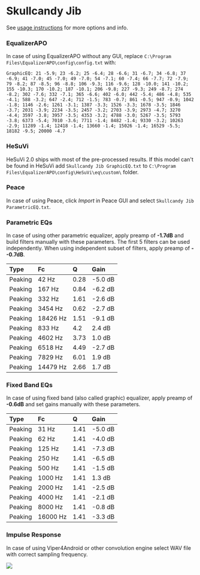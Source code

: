 # Skullcandy Jib
See [usage instructions](https://github.com/jaakkopasanen/AutoEq#usage) for more options and info.

### EqualizerAPO
In case of using EqualizerAPO without any GUI, replace `C:\Program Files\EqualizerAPO\config\config.txt`
with:
```
GraphicEQ: 21 -5.9; 23 -6.2; 25 -6.4; 28 -6.6; 31 -6.7; 34 -6.8; 37 -6.9; 41 -7.0; 45 -7.0; 49 -7.0; 54 -7.1; 60 -7.4; 66 -7.7; 72 -7.9; 79 -8.2; 87 -8.5; 96 -8.8; 106 -9.3; 116 -9.6; 128 -10.0; 141 -10.2; 155 -10.3; 170 -10.2; 187 -10.1; 206 -9.8; 227 -9.3; 249 -8.7; 274 -8.2; 302 -7.6; 332 -7.1; 365 -6.6; 402 -6.0; 442 -5.4; 486 -4.8; 535 -4.1; 588 -3.2; 647 -2.4; 712 -1.5; 783 -0.7; 861 -0.5; 947 -0.9; 1042 -1.8; 1146 -2.6; 1261 -3.1; 1387 -3.3; 1526 -3.3; 1678 -3.5; 1846 -3.7; 2031 -3.9; 2234 -3.5; 2457 -3.2; 2703 -3.9; 2973 -4.7; 3270 -4.4; 3597 -3.8; 3957 -3.5; 4353 -3.2; 4788 -3.0; 5267 -3.5; 5793 -3.8; 6373 -5.4; 7010 -3.6; 7711 -1.4; 8482 -1.4; 9330 -3.2; 10263 -2.9; 11289 -1.4; 12418 -1.4; 13660 -1.4; 15026 -1.4; 16529 -5.5; 18182 -9.5; 20000 -4.7
```

### HeSuVi
HeSuVi 2.0 ships with most of the pre-processed results. If this model can't be found in HeSuVi add
`Skullcandy Jib GraphicEQ.txt` to `C:\Program Files\EqualizerAPO\config\HeSuVi\eq\custom\` folder.

### Peace
In case of using Peace, click *Import* in Peace GUI and select `Skullcandy Jib ParametricEQ.txt`.

### Parametric EQs
In case of using other parametric equalizer, apply preamp of **-1.7dB** and build filters manually
with these parameters. The first 5 filters can be used independently.
When using independent subset of filters, apply preamp of **--0.7dB**.

| Type    | Fc       |    Q | Gain    |
|:--------|:---------|:-----|:--------|
| Peaking | 42 Hz    | 0.28 | -5.0 dB |
| Peaking | 167 Hz   | 0.84 | -6.2 dB |
| Peaking | 332 Hz   | 1.61 | -2.6 dB |
| Peaking | 3454 Hz  | 0.62 | -2.7 dB |
| Peaking | 18426 Hz | 1.51 | -9.1 dB |
| Peaking | 833 Hz   | 4.2  | 2.4 dB  |
| Peaking | 4602 Hz  | 3.73 | 1.0 dB  |
| Peaking | 6518 Hz  | 4.49 | -2.7 dB |
| Peaking | 7829 Hz  | 6.01 | 1.9 dB  |
| Peaking | 14479 Hz | 2.66 | 1.7 dB  |

### Fixed Band EQs
In case of using fixed band (also called graphic) equalizer, apply preamp of **-0.6dB** and set
gains manually with these parameters.

| Type    | Fc       |    Q | Gain    |
|:--------|:---------|:-----|:--------|
| Peaking | 31 Hz    | 1.41 | -5.0 dB |
| Peaking | 62 Hz    | 1.41 | -4.0 dB |
| Peaking | 125 Hz   | 1.41 | -7.3 dB |
| Peaking | 250 Hz   | 1.41 | -6.5 dB |
| Peaking | 500 Hz   | 1.41 | -1.5 dB |
| Peaking | 1000 Hz  | 1.41 | 1.3 dB  |
| Peaking | 2000 Hz  | 1.41 | -2.5 dB |
| Peaking | 4000 Hz  | 1.41 | -2.1 dB |
| Peaking | 8000 Hz  | 1.41 | -0.8 dB |
| Peaking | 16000 Hz | 1.41 | -3.3 dB |

### Impulse Response
In case of using Viper4Android or other convolution engine select WAV file with correct sampling frequency.

![](https://raw.githubusercontent.com/jaakkopasanen/AutoEq/master/results/rtings/avg/Skullcandy%20Jib/Skullcandy%20Jib.png)